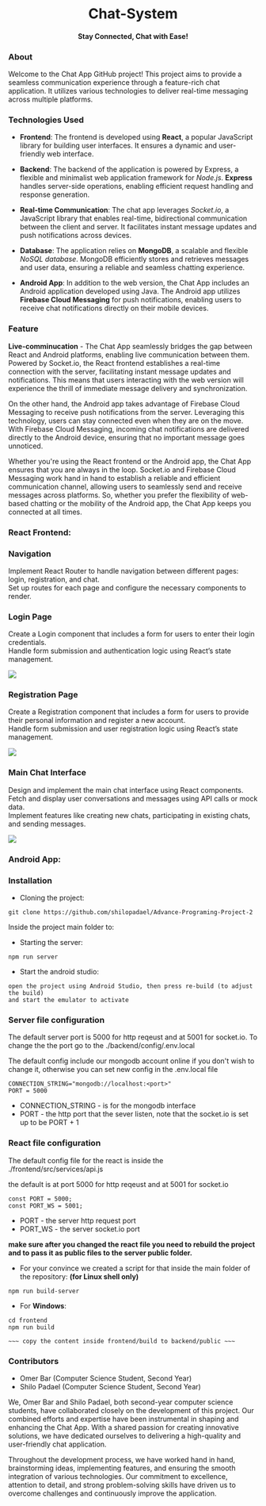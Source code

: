 

<h1 align="center">
Chat-System
</h1>

<h4 align="center">
Stay Connected, Chat with Ease!
</h4>

### About
Welcome to the Chat App GitHub project! This project aims to provide a seamless communication experience through a feature-rich chat application. It utilizes various technologies to deliver real-time messaging across multiple platforms.

### Technologies Used

* **Frontend**: The frontend is developed using **React**, a popular JavaScript library for building user interfaces. It ensures a dynamic and user-friendly web interface.

* **Backend**: The backend of the application is powered by Express, a flexible and minimalist web application framework for _Node.js_. **Express** handles server-side operations, enabling efficient request handling and response generation.

* **Real-time Communication**: The chat app leverages _Socket.io_, a JavaScript library that enables real-time, bidirectional communication between the client and server. It facilitates instant message updates and push notifications across devices.

* **Database**: The application relies on **MongoDB**, a scalable and flexible _NoSQL database_. MongoDB efficiently stores and retrieves messages and user data, ensuring a reliable and seamless chatting experience.

* **Android App**: In addition to the web version, the Chat App includes an Android application developed using Java. The Android app utilizes **Firebase Cloud Messaging** for push notifications, enabling users to receive chat notifications directly on their mobile devices.

### Feature
**Live-comminucation** - The Chat App seamlessly bridges the gap between React and Android platforms, enabling live communication between them. Powered by Socket.io, the React frontend establishes a real-time connection with the server, facilitating instant message updates and notifications. This means that users interacting with the web version will experience the thrill of immediate message delivery and synchronization.

On the other hand, the Android app takes advantage of Firebase Cloud Messaging to receive push notifications from the server. Leveraging this technology, users can stay connected even when they are on the move. With Firebase Cloud Messaging, incoming chat notifications are delivered directly to the Android device, ensuring that no important message goes unnoticed.

Whether you're using the React frontend or the Android app, the Chat App ensures that you are always in the loop. Socket.io and Firebase Cloud Messaging work hand in hand to establish a reliable and efficient communication channel, allowing users to seamlessly send and receive messages across platforms. So, whether you prefer the flexibility of web-based chatting or the mobility of the Android app, the Chat App keeps you connected at all times.

### React Frontend:
<h3>Navigation</h3>
<p>
Implement React Router to handle navigation between different pages: login, registration, and chat.<br>
Set up routes for each page and configure the necessary components to render.
</p>

<h3>Login Page</h3>
<p>
Create a Login component that includes a form for users to enter their login credentials.<br>
Handle form submission and authentication logic using React’s state management.
</p>
<image src=“frontend/public/ReadmeImages/LoginImage.png” style=“width:60%”>

<h3>Registration Page</h3>
<p>
Create a Registration component that includes a form for users to provide their personal information and register a new account.<br>
Handle form submission and user registration logic using React’s state management.
</p>
<image src=“frontend/public/ReadmeImages/RegisterImage.png” style=“width:60%”>

<h3>Main Chat Interface</h3>
<p>
Design and implement the main chat interface using React components.<br>
Fetch and display user conversations and messages using API calls or mock data.<br>
Implement features like creating new chats, participating in existing chats, and sending messages.
</p>
<image src=“frontend/public/ReadmeImages/ChatImage.png” style=“width:60%”>

### Android App:


### Installation

* Cloning the project:
```
git clone https://github.com/shilopadael/Advance-Programing-Project-2
```


Inside the project main folder to:

* Starting the server:
```
npm run server
```

* Start the android studio:
```
open the project using Android Studio, then press re-build (to adjust the build)
and start the emulator to activate 
```




### Server file configuration

The default server port is 5000 for http reqeust and at 5001 for socket.io.
To change the the port go to the ./backend/config/.env.local

The default config include our mongodb account online if you don't wish to change it, otherwise you can set new config in the .env.local file
```
CONNECTION_STRING="mongodb://localhost:<port>"
PORT = 5000
```

* CONNECTION_STRING - is for the mongodb interface
* PORT - the http port that the sever listen, note that the socket.io is set up to be PORT + 1

### React file configuration

The default config file for the react is inside the ./frontend/src/services/api.js

the default is at port 5000 for http reqeust and at 5001 for socket.io
```
const PORT = 5000;
const PORT_WS = 5001;
```

* PORT - the server http request port
* PORT_WS - the server socket.io port

**make sure after you changed the react file you need to rebuild the project and to pass it as public files to the server public folder.**

* For your convince we created a script for that inside the main folder of the repository: **(for Linux shell only)**
```
npm run build-server
```

* For **Windows**:

```
cd frontend
npm run build

~~~ copy the content inside frontend/build to backend/public ~~~

```

### Contributors

* Omer Bar (Computer Science Student, Second Year)
* Shilo Padael (Computer Science Student, Second Year)

We, Omer Bar and Shilo Padael, both second-year computer science students, have collaborated closely on the development of this project. Our combined efforts and expertise have been instrumental in shaping and enhancing the Chat App. With a shared passion for creating innovative solutions, we have dedicated ourselves to delivering a high-quality and user-friendly chat application.

Throughout the development process, we have worked hand in hand, brainstorming ideas, implementing features, and ensuring the smooth integration of various technologies. Our commitment to excellence, attention to detail, and strong problem-solving skills have driven us to overcome challenges and continuously improve the application.
